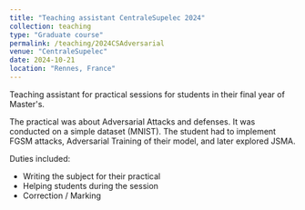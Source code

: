 ```yaml
---
title: "Teaching assistant CentraleSupelec 2024"
collection: teaching
type: "Graduate course"
permalink: /teaching/2024CSAdversarial
venue: "CentraleSupelec"
date: 2024-10-21
location: "Rennes, France"
---
```


Teaching assistant for practical sessions for students in their final year of Master's.

The practical was about Adversarial Attacks and defenses. It was conducted on a simple dataset (MNIST).
The student had to implement FGSM attacks, Adversarial Training of their model, and later explored JSMA.

Duties included:
* Writing the subject for their practical
* Helping students during the session
* Correction / Marking
